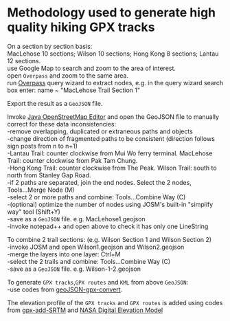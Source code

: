 # Methodology used to generate high quality hiking GPX tracks<br>
On a section by section basis:
<br>MacLehose 10 sections; Wilson 10 sections; Hong Kong 8 sections; Lantau 12 sections.
<br>use Google Map to search and zoom to the area of interest. 
<br>open `Overpass` and zoom to the same area.
<br>run [Overpass](https://www.overpass-turbo.eu) query wizard to extract nodes, e.g. in the query wizard search box enter: name ~ "MacLehose Trail Section 1" 

Export the result as a `GeoJSON` file.

Invoke [Java OpenStreetMap Editor](https://josm.openstreetmap.de/) and open the GeoJSON file to manually correct for these data inconsistencies:
<br>-remove overlapping, duplicated or extraneous paths and objects
<br>-change direction of fragmented paths to be consistent (direction follows sign posts from n to n+1)
<br>-Lantau Trail: counter clockwise from Mui Wo ferry terminal. MacLehose Trail: counter clockwise from Pak Tam Chung.
<br>-Hong Kong Trail: counter clockwise from The Peak. Wilson Trail: south to north from Stanley Gap Road.
<br>-if 2 paths are separated, join the end nodes. Select the 2 nodes, Tools...Merge Node (M)
<br>-select 2 or more paths and combine: Tools...Combine Way (C) 
<br>-(optional) optimize the number of nodes using JOSM's built-in "simplify way" tool (Shift+Y)
<br>-save as a `GeoJSON` file. e.g. MacLehose1.geojson
<br>-invoke notepad++ and open above to check it has only one LineString

To combine 2 trail sections: (e.g. Wilson Section 1 and Wilson Section 2)
<br>-invoke JOSM and open Wilson1.geojson and Wilson2.geojson
<br>-merge the layers into one layer: Ctrl+M
<br>-select the 2 trails and combine: Tools...Combine Way (C)
<br>-save as a `GeoJSON` file. e.g. Wilson-1-2.geojson

To generate `GPX tracks`,`GPX routes` and `KML` from above `GeoJSON`:
<br>-use codes from [geoJSON-gpx-convert](https://github.com/nicholas-fong/geoJSON-gpx-convert). 

The elevation profile of the `GPX tracks` and `GPX routes` is added using codes from [gpx-add-SRTM](https://github.com/nicholas-fong/gpx-add-SRTM) and [NASA Digital Elevation Model](https://earthdata.nasa.gov/learn/articles/new-aster-gdem)
